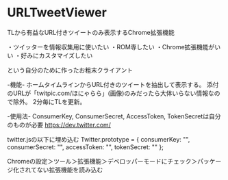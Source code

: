 URLTweetViewer
==============

TLから有益なURL付きツイートのみ表示するChrome拡張機能

  ・ツイッターを情報収集用に使いたい
  ・ROM専したい
  ・Chrome拡張機能がいい
  ・好みにカスタマイズしたい

  という自分のために作ったお粗末クライアント
  
  -機能-
  ホームタイムラインからURL付きのツイートを抽出して表示する。
  添付のURLが「twitpic.com/ほにゃらら」(画像)のみだったら大体いらない情報なので除外。
  2分毎にTLを更新。


  -使用法-
  ConsumerKey, ConsumerSecret, AccessToken, TokenSecretは自分のものが必要
  https://dev.twitter.com/
  
  twitter.jsの以下に埋め込む
    Twitter.prototype = {
        consumerKey:    "",
        consumerSecret: "",
        accessToken:    "",
        tokenSecret:    ""
    };

  Chromeの設定＞ツール＞拡張機能＞デベロッパーモードにチェック＞パッケージ化されてない拡張機能を読み込む
